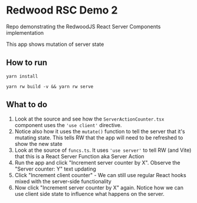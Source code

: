 # Redwood RSC Demo 2

Repo demonstrating the RedwoodJS React Server Components implementation

This app shows mutation of server state

## How to run

`yarn install`

`yarn rw build -v && yarn rw serve`

## What to do

1. Look at the source and see how the `ServerActionCounter.tsx` component uses
   the `'use client'` directive.
2. Notice also how it uses the `mutate()` function to tell the server that it's
   mutating state. This tells RW that the app will need to be refreshed to show
   the new state
3. Look at the source of `funcs.ts`. It uses `'use server'` to tell RW (and
   Vite) that this is a React Server Function aka Server Action
4. Run the app and click "Increment server counter by X". Observe the "Server
   counter: Y" text updating
5. Click "Increment client counter" - We can still use regular React hooks
   mixed with the server-side functionality
6. Now click "Increment server counter by X" again. Notice how we can use
   client side state to influence what happens on the server.
